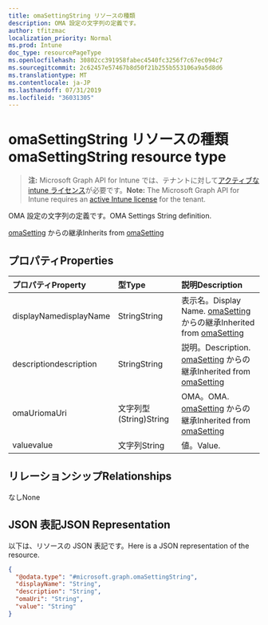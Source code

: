 ```yaml
---
title: omaSettingString リソースの種類
description: OMA 設定の文字列の定義です。
author: tfitzmac
localization_priority: Normal
ms.prod: Intune
doc_type: resourcePageType
ms.openlocfilehash: 30802cc391958fabec4540fc3256f7c67ec094c7
ms.sourcegitcommit: 2c62457e57467b8d50f21b255b553106a9a5d8d6
ms.translationtype: MT
ms.contentlocale: ja-JP
ms.lasthandoff: 07/31/2019
ms.locfileid: "36031305"
---
```

# <a name="omasettingstring-resource-type"></a><span data-ttu-id="e4102-103">omaSettingString リソースの種類</span><span class="sxs-lookup"><span data-stu-id="e4102-103">omaSettingString resource type</span></span>

> <span data-ttu-id="e4102-104">**注:** Microsoft Graph API for Intune では、テナントに対して[アクティブな intune ライセンス](https://go.microsoft.com/fwlink/?linkid=839381)が必要です。</span><span class="sxs-lookup"><span data-stu-id="e4102-104">**Note:** The Microsoft Graph API for Intune requires an [active Intune license](https://go.microsoft.com/fwlink/?linkid=839381) for the tenant.</span></span>

<span data-ttu-id="e4102-105">OMA 設定の文字列の定義です。</span><span class="sxs-lookup"><span data-stu-id="e4102-105">OMA Settings String definition.</span></span>


<span data-ttu-id="e4102-106">[omaSetting](../resources/intune-deviceconfig-omasetting.md) からの継承</span><span class="sxs-lookup"><span data-stu-id="e4102-106">Inherits from [omaSetting](../resources/intune-deviceconfig-omasetting.md)</span></span>

## <a name="properties"></a><span data-ttu-id="e4102-107">プロパティ</span><span class="sxs-lookup"><span data-stu-id="e4102-107">Properties</span></span>
|<span data-ttu-id="e4102-108">プロパティ</span><span class="sxs-lookup"><span data-stu-id="e4102-108">Property</span></span>|<span data-ttu-id="e4102-109">型</span><span class="sxs-lookup"><span data-stu-id="e4102-109">Type</span></span>|<span data-ttu-id="e4102-110">説明</span><span class="sxs-lookup"><span data-stu-id="e4102-110">Description</span></span>|
|:---|:---|:---|
|<span data-ttu-id="e4102-111">displayName</span><span class="sxs-lookup"><span data-stu-id="e4102-111">displayName</span></span>|<span data-ttu-id="e4102-112">String</span><span class="sxs-lookup"><span data-stu-id="e4102-112">String</span></span>|<span data-ttu-id="e4102-113">表示名。</span><span class="sxs-lookup"><span data-stu-id="e4102-113">Display Name.</span></span> <span data-ttu-id="e4102-114">[omaSetting](../resources/intune-deviceconfig-omasetting.md) からの継承</span><span class="sxs-lookup"><span data-stu-id="e4102-114">Inherited from [omaSetting](../resources/intune-deviceconfig-omasetting.md)</span></span>|
|<span data-ttu-id="e4102-115">description</span><span class="sxs-lookup"><span data-stu-id="e4102-115">description</span></span>|<span data-ttu-id="e4102-116">String</span><span class="sxs-lookup"><span data-stu-id="e4102-116">String</span></span>|<span data-ttu-id="e4102-117">説明。</span><span class="sxs-lookup"><span data-stu-id="e4102-117">Description.</span></span> <span data-ttu-id="e4102-118">[omaSetting](../resources/intune-deviceconfig-omasetting.md) からの継承</span><span class="sxs-lookup"><span data-stu-id="e4102-118">Inherited from [omaSetting](../resources/intune-deviceconfig-omasetting.md)</span></span>|
|<span data-ttu-id="e4102-119">omaUri</span><span class="sxs-lookup"><span data-stu-id="e4102-119">omaUri</span></span>|<span data-ttu-id="e4102-120">文字列型 (String)</span><span class="sxs-lookup"><span data-stu-id="e4102-120">String</span></span>|<span data-ttu-id="e4102-121">OMA。</span><span class="sxs-lookup"><span data-stu-id="e4102-121">OMA.</span></span> <span data-ttu-id="e4102-122">[omaSetting](../resources/intune-deviceconfig-omasetting.md) からの継承</span><span class="sxs-lookup"><span data-stu-id="e4102-122">Inherited from [omaSetting](../resources/intune-deviceconfig-omasetting.md)</span></span>|
|<span data-ttu-id="e4102-123">value</span><span class="sxs-lookup"><span data-stu-id="e4102-123">value</span></span>|<span data-ttu-id="e4102-124">文字列</span><span class="sxs-lookup"><span data-stu-id="e4102-124">String</span></span>|<span data-ttu-id="e4102-125">値。</span><span class="sxs-lookup"><span data-stu-id="e4102-125">Value.</span></span>|

## <a name="relationships"></a><span data-ttu-id="e4102-126">リレーションシップ</span><span class="sxs-lookup"><span data-stu-id="e4102-126">Relationships</span></span>
<span data-ttu-id="e4102-127">なし</span><span class="sxs-lookup"><span data-stu-id="e4102-127">None</span></span>

## <a name="json-representation"></a><span data-ttu-id="e4102-128">JSON 表記</span><span class="sxs-lookup"><span data-stu-id="e4102-128">JSON Representation</span></span>
<span data-ttu-id="e4102-129">以下は、リソースの JSON 表記です。</span><span class="sxs-lookup"><span data-stu-id="e4102-129">Here is a JSON representation of the resource.</span></span>
<!-- {
  "blockType": "resource",
  "@odata.type": "microsoft.graph.omaSettingString"
}
-->
``` json
{
  "@odata.type": "#microsoft.graph.omaSettingString",
  "displayName": "String",
  "description": "String",
  "omaUri": "String",
  "value": "String"
}
```



